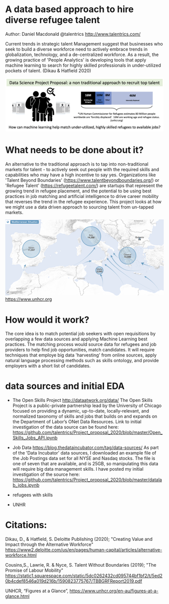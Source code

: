# A data based approach to hire diverse refugee talent  
Author: Daniel Macdonald @talentrics http://www.talentrics.com/

Current trends in strategic talent Management suggest that businesses who seek to build a diverse workforce need to actively embrace trends in globalization, technology, and a de-centralized workforce.  As a result, the growing practice of 'People Analytics' is developing tools that apply machine learning to search for highly skilled professionals in under-utilized pockets of talent. (Dikau & Hatfield 2020)

![](images/Project_overview.png)

# What needs to be done about it?

An alternative to the traditional approach is to tap into non-traditional markets for talent - to actively seek out people with the required skills and capabilities who may have a high incentive to say yes.  Organizations like 'Talent Beyond Boundaries' (https://www.talentbeyondboundaries.org/) or 'Refugee Talent' (https://refugeetalent.com/) are startups that represent the growing trend in refugee placement, and the potential to be using best practices in job matching and artificial intelligence to drive career mobility that reverses the trend in the refugee experience.  This project looks at how we might use a data driven approach to sourcing talent from un-tapped markets.

![](images/EU_refugee_arrival_2020.png)
https://www.unhcr.org

# How would it work?

The core idea is to match potential job seekers with open requisitions by overlapping a few data sources and applying Machine Learning best practices.  The matching process would source data for refugees and job providers to help find job opportunities, match candidates.  It will require techniques that employe big data 'harvesting' from online sources, apply natural language processing methods such as skills ontology, and provide employers with a short list of candidates.

# data sources and initial EDA

 - The Open Skills Project http://dataatwork.org/data/
 The Open Skills Project is a public-private partnership lead by the University of Chicago focused on providing a dynamic, up-to-date, locally-relevant, and normalized taxonomy of skills and jobs that builds on and expands on the Department of Labor’s ONet Data Resources.  Link to initial investigation of the data source can be found here: https://github.com/talentrics/Project_proposal_2020/blob/master/Open_Skills_Jobs_API.ipynb
 
 - Job Data https://blog.thedataincubator.com/tag/data-sources/
 As part of the 'Data Incubator' data sources, I downloaded an example file of the Job Postings data set for all NYSE and Nasdaq stocks.
 The file is one of seven that are available, and is 25GB, so manipulating this data will require big data management skills.  I have posted my initial investigation of the source here: 
 https://github.com/talentrics/Project_proposal_2020/blob/master/datalab_jobs.ipynb
 
 - refugees with skills
 - UNHR

# Citations: 

Dikau, D., & Hatfield, S. Deloitte Publishing (2020); "Creating Value and Impact through the Alternative Workforce"
https://www2.deloitte.com/us/en/pages/human-capital/articles/alternative-workforce.html

Cousins,S., Lawrie, R. & Nyce, S. Talent Without Boundaries (2019); "The Promise of Labour Mobility"
https://static1.squarespace.com/static/5dc0262432cd095744bf1bf2/t/5ed20b4cdef8546a019d216b/1590823775767/TBBGRFReport2019.pdf

UNHCR, “Figures at a Glance”, https://www.unhcr.org/en-au/figures-at-a-glance.html
